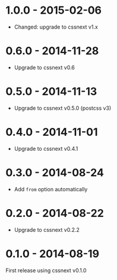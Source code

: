 # 1.0.0 - 2015-02-06

- Changed: upgrade to cssnext v1.x

# 0.6.0 - 2014-11-28

- Upgrade to cssnext v0.6

# 0.5.0 - 2014-11-13

- Upgrade to cssnext v0.5.0 (postcss v3)

# 0.4.0 - 2014-11-01

- Upgrade to cssnext v0.4.1

# 0.3.0 - 2014-08-24

- Add `from` option automatically

# 0.2.0 - 2014-08-22

- Upgrade to cssnext v0.2.2

# 0.1.0 - 2014-08-19

First release using cssnext v0.1.0
